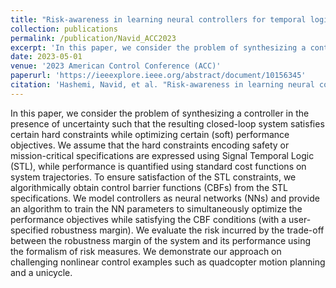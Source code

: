 ```yaml
---
title: "Risk-awareness in learning neural controllers for temporal logic objectives"
collection: publications
permalink: /publication/Navid_ACC2023
excerpt: 'In this paper, we consider the problem of synthesizing a controller in the presence of uncertainty such that the resulting closed-loop system satisfies certain hard constraints while optimizing certain (soft) performance objectives. We assume that the hard constraints encoding safety or mission-critical specifications are expressed using Signal Temporal Logic (STL), while performance is quantified using standard cost functions on system trajectories. To ensure satisfaction of the STL constraints, we algorithmically obtain control barrier functions (CBFs) from the STL specifications. We model controllers as neural networks (NNs) and provide an algorithm to train the NN parameters to simultaneously optimize the performance objectives while satisfying the CBF conditions (with a user-specified robustness margin). We evaluate the risk incurred by the trade-off between the robustness margin of the system and its performance using the formalism of risk measures. We demonstrate our approach on challenging nonlinear control examples such as quadcopter motion planning and a unicycle.'
date: 2023-05-01
venue: '2023 American Control Conference (ACC)'
paperurl: 'https://ieeexplore.ieee.org/abstract/document/10156345'
citation: 'Hashemi, Navid, et al. "Risk-awareness in learning neural controllers for temporal logic objectives." 2023 American Control Conference (ACC). IEEE, 2023.'
---
```


In this paper, we consider the problem of synthesizing a controller in the presence of uncertainty such that the resulting closed-loop system satisfies certain hard constraints while optimizing certain (soft) performance objectives. We assume that the hard constraints encoding safety or mission-critical specifications are expressed using Signal Temporal Logic (STL), while performance is quantified using standard cost functions on system trajectories. To ensure satisfaction of the STL constraints, we algorithmically obtain control barrier functions (CBFs) from the STL specifications. We model controllers as neural networks (NNs) and provide an algorithm to train the NN parameters to simultaneously optimize the performance objectives while satisfying the CBF conditions (with a user-specified robustness margin). We evaluate the risk incurred by the trade-off between the robustness margin of the system and its performance using the formalism of risk measures. We demonstrate our approach on challenging nonlinear control examples such as quadcopter motion planning and a unicycle.
